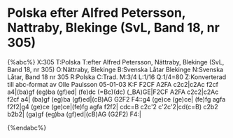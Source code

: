 # Polska efter Alfred Petersson, Nattraby, Blekinge (SvL, Band 18, nr 305)

{%abc%}
X:305
T:Polska
T:efter Alfred Petersson, Nättraby, Blekinge (SvL, Band 18, nr 305)
O:Nättraby, Blekinge
B:Svenska Låtar Blekinge
N:Svenska Låtar, Band 18 nr 305
R:Polska
C:Trad.
M:3/4
L:1/16
Q:1/4=80
Z:Konverterad till abc-format av  Olle Paulsson 05-01-03
K:F
F2CF A2FA c2c2|c2Ac f2cf a4|(ba)gf (eg)ba (gf)ed|
(fe)dc (=Bc)(dc) (_BA)GE|F2CF A2FA c2c2|c2Ac f2cf a4|
(ba)gf (eg)ba (gf)ed|(cB)AG G2F2 F4::g4 (ge)ce (ge)ce|
(fe)fg agfa f2f2|g4 (ge)ce (ge)ce|(fe)fg agfa f2f2|
cdc=B c2c'2 c'2c'2|cd(c=B) c2b2 b2b2| (ga)gf (eg)ba (gf)ed|(cB)AG (G2F2) F4:|

{%endabc%}

